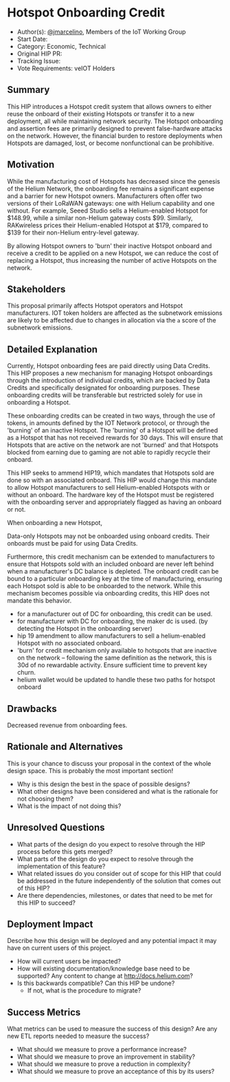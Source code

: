 # Hotspot Onboarding Credit

- Author(s): [@jmarcelino](https://github.com/jmarcelino), Members of the IoT Working Group
- Start Date: <!-- fill me in with today's date, YYYY-MM-DD -->
- Category: Economic, Technical
- Original HIP PR: <!-- leave this empty; maintainer will fill in ID of this pull request -->
- Tracking Issue: <!-- leave this empty; maintainer will create a discussion issue -->
- Vote Requirements: veIOT Holders

## Summary

This HIP introduces a Hotspot credit system that allows owners to either reuse the onboard of their existing Hotspots or transfer it to a new deployment, all while maintaining network security. The Hotspot onboarding and assertion fees are primarily designed to prevent false-hardware attacks on the network. However, the financial burden to restore deployments when Hotspots are damaged, lost, or become nonfunctional can be prohibitive.

## Motivation

While the manufacturing cost of Hotspots has decreased since the genesis of the Helium Network, the onboarding fee remains a significant expense and a barrier for new Hotspot owners. Manufacturers often offer two versions of their LoRaWAN gateways: one with Helium capability and one without. For example, Seeed Studio sells a Helium-enabled Hotspot for $148.99, while a similar non-Helium gateway costs $99. Similarly, RAKwireless prices their Helium-enabled Hotspot at $179, compared to $139 for their non-Helium entry-level gateway.

By allowing Hotspot owners to 'burn' their inactive Hotspot onboard and receive a credit to be applied on a new Hotspot, we can reduce the cost of replacing a Hotspot, thus increasing the number of active Hotspots on the network.

## Stakeholders

This proposal primarily affects Hotspot operators and Hotspot manufacturers.
IOT token holders are affected as the subnetwork emissions are likely to be affected due to changes in allocation via the `a` score of the subnetwork emissions.

## Detailed Explanation
Currently, Hotspot onboarding fees are paid directly using Data Credits. This HIP proposes a new mechanism for managing Hotspot onboardings through the introduction of individual credits, which are backed by Data Credits and specifically designated for onboarding purposes. These onboarding credits will be transferable but restricted solely for use in onboarding a Hotspot.

These onboarding credits can be created in two ways, through the use of tokens, in amounts defined by the IOT Network protocol, or through the 'burning' of an inactive Hotspot. The 'burning' of a Hotspot will be defined as a Hotspot that has not received rewards for 30 days. This will ensure that Hotspots that are active on the network are not 'burned' and that Hotspots blocked from earning due to gaming are not able to rapidly recycle their onboard.

This HIP seeks to ammend HIP19, which mandates that Hotspots sold are done so with an associated onboard. This HIP would change this mandate to allow Hotspot manufacturers to sell Helium-enabled Hotspots with or without an onboard. The hardware key of the Hotspot must be registered with the onboarding server and appropriately flagged as having an onboard or not.

When onboarding a new Hotspot,

Data-only Hotspots may not be onboarded using onboard credits. Their onboards must be paid for using Data Credits.

Furthermore, this credit mechanism can be extended to manufacturers to ensure that Hotspots sold with an included onboard are never left behind when a manufacturer's DC balance is depleted. The onboard credit can be bound to a particular onboarding key at the time of manufacturing, ensuring each Hotspot sold is able to be onboarded to the network. While this mechanism becomes possible via onboarding credits, this HIP does not mandate this behavior.

- for a manufacturer out of DC for onboarding, this credit can be used.
- for manufacturer with DC for onboarding, the maker dc is used. (by detecting the Hotspot in the onboarding server)
- hip 19 amendment to allow manufacturers to sell a helium-enabled Hotspot with no associated onboard.
- 'burn' for credit mechanism only available to hotspots that are inactive on the network – following the same definition as the network, this is 30d of no rewardable activity. Ensure sufficient time to prevent key churn.
- helium wallet would be updated to handle these two paths for hotspot onboard

## Drawbacks

Decreased revenue from onboarding fees.

## Rationale and Alternatives

This is your chance to discuss your proposal in the context of the whole design space. This is
probably the most important section!

- Why is this design the best in the space of possible designs?
- What other designs have been considered and what is the rationale for not choosing them?
- What is the impact of not doing this?

## Unresolved Questions

- What parts of the design do you expect to resolve through the HIP process before this gets merged?
- What parts of the design do you expect to resolve through the implementation of this feature?
- What related issues do you consider out of scope for this HIP that could be addressed in the
  future independently of the solution that comes out of this HIP?
- Are there dependencies, milestones, or dates that need to be met for this HIP to succeed?

## Deployment Impact

Describe how this design will be deployed and any potential impact it may have on current users of
this project.

- How will current users be impacted?
- How will existing documentation/knowledge base need to be supported? Any content to change at
  <http://docs.helium.com>?
- Is this backwards compatible? Can this HIP be undone?
  - If not, what is the procedure to migrate?

## Success Metrics

What metrics can be used to measure the success of this design? Are any new ETL reports needed to
measure the success?

- What should we measure to prove a performance increase?
- What should we measure to prove an improvement in stability?
- What should we measure to prove a reduction in complexity?
- What should we measure to prove an acceptance of this by its users?
```
